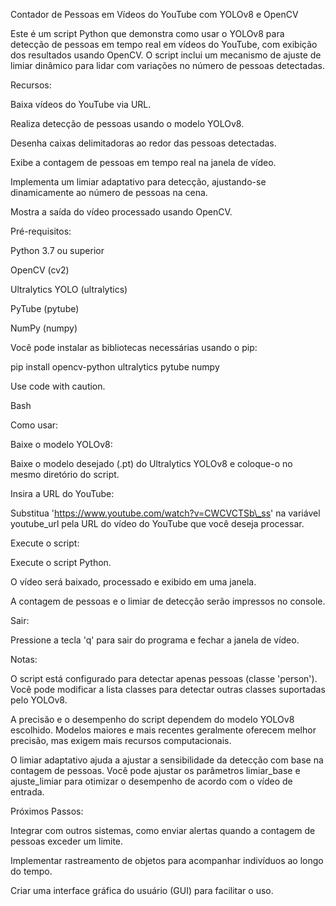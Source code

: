 Contador de Pessoas em Vídeos do YouTube com YOLOv8 e OpenCV

Este é um script Python que demonstra como usar o YOLOv8 para detecção de pessoas em tempo real em vídeos do YouTube, com exibição dos resultados usando OpenCV. O script inclui um mecanismo de ajuste de limiar dinâmico para lidar com variações no número de pessoas detectadas.

Recursos:

Baixa vídeos do YouTube via URL.

Realiza detecção de pessoas usando o modelo YOLOv8.

Desenha caixas delimitadoras ao redor das pessoas detectadas.

Exibe a contagem de pessoas em tempo real na janela de vídeo.

Implementa um limiar adaptativo para detecção, ajustando-se dinamicamente ao número de pessoas na cena.

Mostra a saída do vídeo processado usando OpenCV.

Pré-requisitos:

Python 3.7 ou superior

OpenCV (cv2)

Ultralytics YOLO (ultralytics)

PyTube (pytube)

NumPy (numpy)

Você pode instalar as bibliotecas necessárias usando o pip:

pip install opencv-python ultralytics pytube numpy

Use code with caution.

Bash

Como usar:

Baixe o modelo YOLOv8:

Baixe o modelo desejado (.pt) do Ultralytics YOLOv8 e coloque-o no mesmo diretório do script.

Insira a URL do YouTube:

Substitua 'https://www.youtube.com/watch?v=CWCVCTSb\_ss' na variável youtube\_url pela URL do vídeo do YouTube que você deseja processar.

Execute o script:

Execute o script Python.

O vídeo será baixado, processado e exibido em uma janela.

A contagem de pessoas e o limiar de detecção serão impressos no console.

Sair:

Pressione a tecla 'q' para sair do programa e fechar a janela de vídeo.

Notas:

O script está configurado para detectar apenas pessoas (classe 'person'). Você pode modificar a lista classes para detectar outras classes suportadas pelo YOLOv8.

A precisão e o desempenho do script dependem do modelo YOLOv8 escolhido. Modelos maiores e mais recentes geralmente oferecem melhor precisão, mas exigem mais recursos computacionais.

O limiar adaptativo ajuda a ajustar a sensibilidade da detecção com base na contagem de pessoas. Você pode ajustar os parâmetros limiar\_base e ajuste\_limiar para otimizar o desempenho de acordo com o vídeo de entrada.

Próximos Passos:

Integrar com outros sistemas, como enviar alertas quando a contagem de pessoas exceder um limite.

Implementar rastreamento de objetos para acompanhar indivíduos ao longo do tempo.

Criar uma interface gráfica do usuário (GUI) para facilitar o uso.
